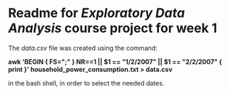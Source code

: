 **Readme for *Exploratory Data Analysis* course project for week 1**
====================================================================

The *data.csv* file was created using the command:

**awk 'BEGIN { FS=";" } NR==1 || $1 == "1/2/2007" || $1 == "2/2/2007" { print }' household_power_consumption.txt > data.csv**

in the bash shell, in order to select the needed dates.